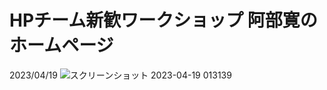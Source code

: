 # HPチーム新歓ワークショップ 阿部寛のホームページ
2023/04/19
![スクリーンショット 2023-04-19 013139](https://user-images.githubusercontent.com/28892090/232843873-ea4e067b-2e4e-4f54-9b24-45ee660323c5.png)
